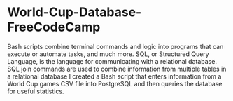 # World-Cup-Database-FreeCodeCamp
Bash scripts combine terminal commands and logic into programs that can execute or automate tasks, and much more.
SQL, or Structured Query Language, is the language for communicating with a relational database.
SQL join commands are used to combine information from multiple tables in a relational database
I created a Bash script that enters information from a World Cup games CSV file into PostgreSQL and then queries the database for useful statistics.
